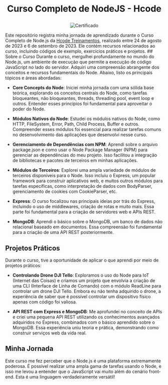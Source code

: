 # <p align="center">Curso Completo de NodeJS - Hcode</p>

<p align="center">
    <img src="https://github.com/GabrielLima5/curso-node-hcode/raw/main/Certificado/certificate.jpg" alt="Certificado">
</p>
Este repositório registra minha jornada de aprendizado durante o Curso Completo de Node.js da <a href="https://hcode.com.br/">Hcode Treinamentos</a>, realizado entre 24 de agosto de 2023 e 6 de setembro de 2023. Ele contém recursos relacionados ao curso, incluindo códigos de exemplo, exercícios práticos e projetos.
## Sobre o Curso
Durante o curso, mergulhei profundamente no mundo do Node.js, um ambiente de execução que permite a execução de código JavaScript no lado do servidor. Adquiri uma compreensão abrangente dos conceitos e recursos fundamentais do Node. Abaixo, listo os principais tópicos e áreas abordadas:

* **Core Concepts do Node**: Iniciei minha jornada com uma sólida base teórica, explorando os conceitos centrais do Node, como tarefas bloqueantes, não bloqueantes, threads, threading pool, event loop e outros. Entender esses princípios foi fundamental para aproveitar o poder do Node.

* **Módulos Nativos do Node**: Estudei os módulos nativos do Node, como HTTP, FileSystem, Error, Path, Child Process, Buffer e outros. Compreender esses módulos foi essencial para realizar tarefas comuns no desenvolvimento das aplicações que desenvolvi nesse curso.

* **Gerenciamento de Dependências com NPM**: Aprendi sobre o arquivo package.json e como usar o Node Package Manager (NPM) para gerenciar as dependências do meu projeto. Isso facilitou a integração de bibliotecas e pacotes de terceiros em minhas aplicações.

* **Módulos de Terceiros**: Explorei uma ampla variedade de módulos de terceiros disponíveis para o Node. Isso incluiu o Express, um popular framework para construir aplicativos web, e muitos outros módulos para tarefas específicas, como interpretação de dados com BodyParser, gerenciamento de cookies com CookieParser, etc.

* **Express**: O curso focalizou nas principais ideias por trás do Express, incluindo o uso de middlewares, criação de rotas e muito mais. Essa parte foi fundamental para a criação de servidores web e APIs REST.

* **MongoDB**: Aprendi o básico sobre o MongoDB, um banco de dados não relacional baseado em documentos. Essa compreensão foi fundamental para a criação de uma API REST posteriormente.

## Projetos Práticos
Durante o curso, tive a oportunidade de aplicar o que aprendi por meio de projetos práticos:

* **Controlando Drone DJI Tello**: Exploramos o uso do Node para IoT (Internet das Coisas) e criamos um projeto que envolvia a criação de uma CLI (Interface de Linha de Comando) com o módulo ReadLine para controlar um drone DJI Tello. Embora eu não tenha adquirido o drone, a experiência de saber que é possível controlar um dispositivo físico apenas com código foi valiosa.

* **API REST com Express e MongoDB**: Me aprofundei no conceito de APIs e criei uma pequena API REST utilizando os conhecimentos avançados adquiridos no Express, combinados com o básico aprendido sobre o MongoDB. Essa experiência uniu teoria e prática, demonstrando como construir serviços web da vida real.

## Minha Jornada
Este curso me fez perceber que o Node.js é uma plataforma extremamente poderosa. É possível realizar uma ampla gama de tarefas usando o Node, e isso me levou a entender que o JavaScript vai muito além do cenário front-end. Esta é uma linguagem verdadeiramente versátil!
